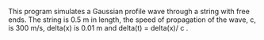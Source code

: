 
 This program simulates a Gaussian profile wave through a string with free ends.
 The string is 0.5 m in length, the speed of propagation of the wave, c, is 300 m/s,
 delta(x) is 0.01 m and delta(t) = delta(x)/ c .
 
